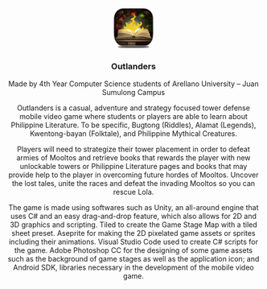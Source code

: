 <br />
<div align="center">
  <a href="https://github.com/NakNamPotchi/Outlanders">
    <img src="images/logo.png" alt="Logo" width="80" height="80">
  </a>


<h3 align="center">Outlanders</h3>


Made by 4th Year Computer Science students of Arellano University – Juan Sumulong Campus 

Outlanders is a casual, adventure and strategy focused tower defense mobile video game where students or players are able to learn about Philippine Literature. To be specific, Bugtong (Riddles), Alamat (Legends), Kwentong-bayan (Folktale), and Philippine Mythical Creatures. 

Players will need to strategize their tower placement in order to defeat armies of Mooltos and retrieve books that rewards the player with new unlockable towers or Philippine Literature pages and books that may provide help to the player in overcoming future hordes of Mooltos.  Uncover the lost tales, unite the races and defeat the invading Mooltos so you can rescue Lola.

The game is made using softwares such as Unity, an all-around engine that uses C# and an easy drag-and-drop feature, which also allows for 2D and 3D graphics and scripting. Tiled to create the Game Stage Map with a tiled sheet preset. Aseprite for making the 2D pixelated game assets or sprites including their animations. Visual Studio Code used to create C# scripts for the game. Adobe Photoshop CC for the designing of some game assets such as the background of game stages as well as the application icon; and Android SDK, libraries necessary in the development of the mobile video game.
